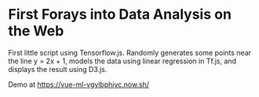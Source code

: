 # First Forays into Data Analysis on the Web

First little script using Tensorflow.js. Randomly generates some points near the line y = 2x + 1, models the data using linear regression in Tf.js, and displays the result using D3.js. 

Demo at https://vue-ml-vgylbphiyc.now.sh/
